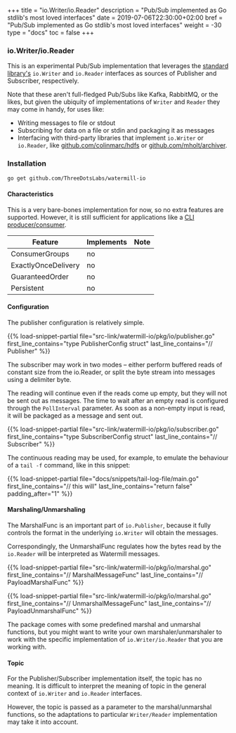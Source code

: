 +++
title = "io.Writer/io.Reader"
description = "Pub/Sub implemented as Go stdlib's most loved interfaces"
date = 2019-07-06T22:30:00+02:00
bref = "Pub/Sub implemented as Go stdlib's most loved interfaces"
weight = -30
type = "docs"
toc = false
+++

### io.Writer/io.Reader

This is an experimental Pub/Sub implementation that leverages the [standard library's](https://golang.org/pkg/io/) `io.Writer` and `io.Reader` interfaces as sources of Publisher and Subscriber, respectively.

Note that these aren't full-fledged Pub/Subs like Kafka, RabbitMQ, or the likes, but given the ubiquity of implementations of `Writer` and `Reader` they may come in handy, for uses like:

* Writing messages to file or stdout
* Subscribing for data on a file or stdin and packaging it as messages
* Interfacing with third-party libraries that implement `io.Writer` or `io.Reader`, like [github.com/colinmarc/hdfs](https://github.com/colinmarc/hdfs) or [github.com/mholt/archiver](https://github.com/mholt/archiver).

### Installation

```bash
go get github.com/ThreeDotsLabs/watermill-io
```

#### Characteristics

This is a very bare-bones implementation for now, so no extra features are supported. However, it is still sufficient for applications like a [CLI producer/consumer](https://github.com/ThreeDotsLabs/watermill/tree/master/tools/mill).

| Feature | Implements | Note |
| ------- | ---------- | ---- |
| ConsumerGroups | no |       |
| ExactlyOnceDelivery | no |  |
| GuaranteedOrder | no |  |
| Persistent | no |   |

#### Configuration

The publisher configuration is relatively simple.

{{% load-snippet-partial file="src-link/watermill-io/pkg/io/publisher.go" first_line_contains="type PublisherConfig struct" last_line_contains="// Publisher" %}}

The subscriber may work in two modes – either perform buffered reads of constant size from the io.Reader, or split the byte stream into messages using a delimiter byte.

The reading will continue even if the reads come up empty, but they will not be sent out as messages. The time to wait after an empty read is configured through the `PollInterval` parameter. As soon as a non-empty input is read, it will be packaged as a message and sent out.

{{% load-snippet-partial file="src-link/watermill-io/pkg/io/subscriber.go" first_line_contains="type SubscriberConfig struct" last_line_contains="// Subscriber" %}}

The continuous reading may be used, for example, to emulate the behaviour of a `tail -f` command, like in this snippet:

{{% load-snippet-partial file="docs/snippets/tail-log-file/main.go" first_line_contains="// this will" last_line_contains="return false" padding_after="1" %}}

#### Marshaling/Unmarshaling

The MarshalFunc is an important part of `io.Publisher`, because it fully controls the format in the underlying `io.Writer` will obtain the messages.

Correspondingly, the UnmarshalFunc regulates how the bytes read by the `io.Reader` will be interpreted as Watermill messages.

{{% load-snippet-partial file="src-link/watermill-io/pkg/io/marshal.go" first_line_contains="// MarshalMessageFunc" last_line_contains="// PayloadMarshalFunc" %}}

{{% load-snippet-partial file="src-link/watermill-io/pkg/io/marshal.go" first_line_contains="// UnmarshalMessageFunc" last_line_contains="// PayloadUnmarshalFunc" %}}

The package comes with some predefined marshal and unmarshal functions, but you might want to write your own marshaler/unmarshaler to work with the specific implementation of `io.Writer/io.Reader` that you are working with.

#### Topic

For the Publisher/Subscriber implementation itself, the topic has no meaning. It is difficult to interpret the meaning of topic in the general context of `io.Writer` and `io.Reader` interfaces.

However, the topic is passed as a parameter to the marshal/unmarshal functions, so the adaptations to particular `Writer/Reader` implementation may take it into account.
